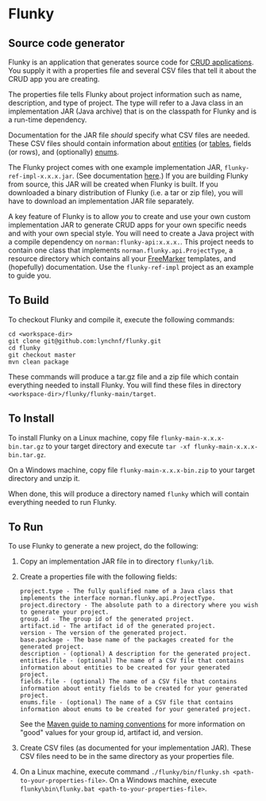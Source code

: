 # Flunky

## Source code generator

Flunky is an application that generates source code for
[CRUD applications](https://en.wikipedia.org/wiki/Create,_read,_update_and_delete).
You supply it with a properties file and several CSV files that tell it about the CRUD app you are creating.

The properties file tells Flunky about project information such as name, description, and type of project.
The type will refer to a Java class in an implementation JAR (Java archive) that is on the classpath for Flunky and is a
run-time dependency.

Documentation for the JAR file *should* specify what CSV files are needed.
These CSV files should contain information about [entities](https://en.wikipedia.org/wiki/Entity-relationship_model)
(or [tables](https://en.wikipedia.org/wiki/Table_(database\))), fields (or rows), and (optionally)
[enums](https://en.wikipedia.org/wiki/Enumerated_type).

The Flunky project comes with one example implementation JAR, `flunky-ref-impl-x.x.x.jar`.
(See documentation [here](flunky-ref-impl/README.md).)
If you are building Flunky from source, this JAR will be created when Flunky is built.
If you downloaded a binary distribution of Flunky (i.e. a tar or zip file), you will have to download an implementation
JAR file separately.

A key feature of Flunky is to allow *you* to create and use your own custom implementation JAR to generate CRUD apps for
your own specific needs and with your own special style.
You will need to create a Java project with a compile dependency on `norman:flunky-api:x.x.x.`.
This project needs to contain one class that implements `norman.flunky.api.ProjectType`, a resource directory which
contains all your [FreeMarker](https://freemarker.apache.org/) templates, and (hopefully) documentation.
Use the `flunky-ref-impl` project as an example to guide you. 

## To Build

To checkout Flunky and compile it, execute the following commands:

    cd <workspace-dir>
    git clone git@github.com:lynchnf/flunky.git
    cd flunky
    git checkout master
    mvn clean package
    
These commands will produce a tar.gz file and a zip file which contain everything needed to install Flunky.
You will find these files in directory `<workspace-dir>/flunky/flunky-main/target`.

## To Install

To install Flunky on a Linux machine, copy file `flunky-main-x.x.x-bin.tar.gz` to your target directory and
execute `tar -xf flunky-main-x.x.x-bin.tar.gz`.
    
On a Windows machine, copy file `flunky-main-x.x.x-bin.zip` to your target directory and unzip it.

When done, this will produce a directory named `flunky` which will contain everything needed to run Flunky.
    
## To Run

To use Flunky to generate a new project, do the following:

1.  Copy an implementation JAR file in to directory `flunky/lib`.

2.  Create a properties file with the following fields:

        project.type - The fully qualified name of a Java class that implements the interface norman.flunky.api.ProjectType.
        project.directory - The absolute path to a directory where you wish to generate your project. 
        group.id - The group id of the generated project.
        artifact.id - The artifact id of the generated project.
        version - The version of the generated project.
        base.package - The base name of the packages created for the generated project.
        description - (optional) A description for the generated project.
        entities.file - (optional) The name of a CSV file that contains information about entities to be created for your generated project.
        fields.file - (optional) The name of a CSV file that contains information about entity fields to be created for your generated project.
        enums.file - (optional) The name of a CSV file that contains information about enums to be created for your generated project.

    See the [Maven guide to naming conventions](https://maven.apache.org/guides/mini/guide-naming-conventions.html) for
    more information on "good" values for your group id, artifact id, and version.
    
3.  Create CSV files (as documented for your implementation JAR).
    These CSV files need to be in the same directory as your properties file.

4.  On a Linux machine, execute command `./flunky/bin/flunky.sh <path-to-your-properties-file>`. 
    On a Windows machine, execute `flunky\bin\flunky.bat <path-to-your-properties-file>`.
